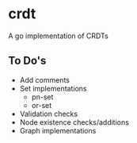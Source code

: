 # crdt
A go implementation of CRDTs

## To Do's
- Add comments
- Set implementations
    - pn-set
    - or-set
- Validation checks
- Node existence checks/additions
- Graph implementations